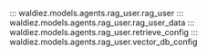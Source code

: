 ::: waldiez.models.agents.rag_user.rag_user
::: waldiez.models.agents.rag_user.rag_user_data
::: waldiez.models.agents.rag_user.retrieve_config
::: waldiez.models.agents.rag_user.vector_db_config
